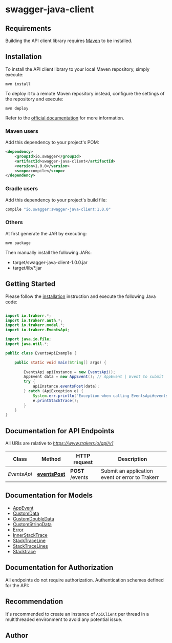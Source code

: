 # swagger-java-client

## Requirements

Building the API client library requires [Maven](https://maven.apache.org/) to be installed.

## Installation

To install the API client library to your local Maven repository, simply execute:

```shell
mvn install
```

To deploy it to a remote Maven repository instead, configure the settings of the repository and execute:

```shell
mvn deploy
```

Refer to the [official documentation](https://maven.apache.org/plugins/maven-deploy-plugin/usage.html) for more information.

### Maven users

Add this dependency to your project's POM:

```xml
<dependency>
    <groupId>io.swagger</groupId>
    <artifactId>swagger-java-client</artifactId>
    <version>1.0.0</version>
    <scope>compile</scope>
</dependency>
```

### Gradle users

Add this dependency to your project's build file:

```groovy
compile "io.swagger:swagger-java-client:1.0.0"
```

### Others

At first generate the JAR by executing:

    mvn package

Then manually install the following JARs:

* target/swagger-java-client-1.0.0.jar
* target/lib/*.jar

## Getting Started

Please follow the [installation](#installation) instruction and execute the following Java code:

```java

import io.trakerr.*;
import io.trakerr.auth.*;
import io.trakerr.model.*;
import io.trakerr.EventsApi;

import java.io.File;
import java.util.*;

public class EventsApiExample {

    public static void main(String[] args) {
        
        EventsApi apiInstance = new EventsApi();
        AppEvent data = new AppEvent(); // AppEvent | Event to submit
        try {
            apiInstance.eventsPost(data);
        } catch (ApiException e) {
            System.err.println("Exception when calling EventsApi#eventsPost");
            e.printStackTrace();
        }
    }
}

```

## Documentation for API Endpoints

All URIs are relative to *https://www.trakerr.io/api/v1*

Class | Method | HTTP request | Description
------------ | ------------- | ------------- | -------------
*EventsApi* | [**eventsPost**](docs/EventsApi.md#eventsPost) | **POST** /events | Submit an application event or error to Trakerr


## Documentation for Models

 - [AppEvent](docs/AppEvent.md)
 - [CustomData](docs/CustomData.md)
 - [CustomDoubleData](docs/CustomDoubleData.md)
 - [CustomStringData](docs/CustomStringData.md)
 - [Error](docs/Error.md)
 - [InnerStackTrace](docs/InnerStackTrace.md)
 - [StackTraceLine](docs/StackTraceLine.md)
 - [StackTraceLines](docs/StackTraceLines.md)
 - [Stacktrace](docs/Stacktrace.md)


## Documentation for Authorization

All endpoints do not require authorization.
Authentication schemes defined for the API:

## Recommendation

It's recommended to create an instance of `ApiClient` per thread in a multithreaded environment to avoid any potential issue.

## Author



